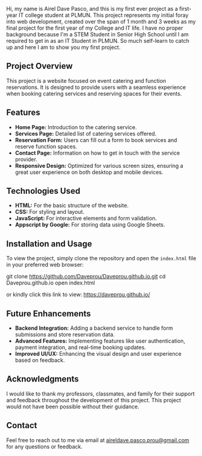 Hi, my name is Airel Dave Pasco, and this is my first ever project as a first-year IT college student at PLMUN. This project represents my initial foray into web development, created over the span of 1 month and 3 weeks as my final project for the first year of my College and IT life.
I have no proper background because I'm a STEM Student in Senior High School until I am required to get in as an IT Student in PLMUN. So much self-learn to catch up and here I am to show you my first project.
## Project Overview

This project is a website focused on event catering and function reservations. It is designed to provide users with a seamless experience when booking catering services and reserving spaces for their events.

## Features

- **Home Page:** Introduction to the catering service.
- **Services Page:** Detailed list of catering services offered.
- **Reservation Form:** Users can fill out a form to book services and reserve function spaces.
- **Contact Page:** Information on how to get in touch with the service provider.
- **Responsive Design:** Optimized for various screen sizes, ensuring a great user experience on both desktop and mobile devices.

## Technologies Used

- **HTML:** For the basic structure of the website.
- **CSS:** For styling and layout.
- **JavaScript:** For interactive elements and form validation.
- **Appscript by Google:** For storing data using Google Sheets.

## Installation and Usage

To view the project, simply clone the repository and open the `index.html` file in your preferred web browser:


git clone https://github.com/Daveprou/Daveprou.github.io.git
cd Daveprou.github.io
open index.html

or kindly click this link to view: https://daveprou.github.io/

## Future Enhancements

- **Backend Integration:** Adding a backend service to handle form submissions and store reservation data.
- **Advanced Features:** Implementing features like user authentication, payment integration, and real-time booking updates.
- **Improved UI/UX:** Enhancing the visual design and user experience based on feedback.

## Acknowledgments

I would like to thank my professors, classmates, and family for their support and feedback throughout the development of this project. This project would not have been possible without their guidance.

## Contact

Feel free to reach out to me via email at aireldave.pasco.prou@gmail.com for any questions or feedback.

